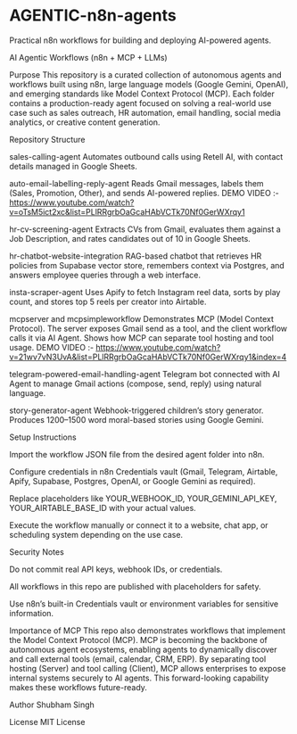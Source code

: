 # AGENTIC-n8n-agents
Practical n8n workflows for building and deploying AI-powered agents.


AI Agentic Workflows (n8n + MCP + LLMs)

Purpose
This repository is a curated collection of autonomous agents and workflows built using n8n, large language models (Google Gemini, OpenAI), and emerging standards like Model Context Protocol (MCP). Each folder contains a production-ready agent focused on solving a real-world use case such as sales outreach, HR automation, email handling, social media analytics, or creative content generation.

Repository Structure

sales-calling-agent
Automates outbound calls using Retell AI, with contact details managed in Google Sheets.

auto-email-labelling-reply-agent
Reads Gmail messages, labels them (Sales, Promotion, Other), and sends AI-powered replies.
DEMO VIDEO :- https://www.youtube.com/watch?v=oTsM5ict2xc&list=PLlRRgrbOaGcaHAbVCTk70Nf0GerWXrqy1

hr-cv-screening-agent
Extracts CVs from Gmail, evaluates them against a Job Description, and rates candidates out of 10 in Google Sheets.

hr-chatbot-website-integration
RAG-based chatbot that retrieves HR policies from Supabase vector store, remembers context via Postgres, and answers employee queries through a web interface.

insta-scraper-agent
Uses Apify to fetch Instagram reel data, sorts by play count, and stores top 5 reels per creator into Airtable.

mcpserver and mcpsimpleworkflow
Demonstrates MCP (Model Context Protocol). The server exposes Gmail send as a tool, and the client workflow calls it via AI Agent. Shows how MCP can separate tool hosting and tool usage.
DEMO VIDEO :- https://www.youtube.com/watch?v=21wv7vN3UvA&list=PLlRRgrbOaGcaHAbVCTk70Nf0GerWXrqy1&index=4

telegram-powered-email-handling-agent
Telegram bot connected with AI Agent to manage Gmail actions (compose, send, reply) using natural language.

story-generator-agent
Webhook-triggered children’s story generator. Produces 1200–1500 word moral-based stories using Google Gemini.

Setup Instructions

Import the workflow JSON file from the desired agent folder into n8n.

Configure credentials in n8n Credentials vault (Gmail, Telegram, Airtable, Apify, Supabase, Postgres, OpenAI, or Google Gemini as required).

Replace placeholders like YOUR_WEBHOOK_ID, YOUR_GEMINI_API_KEY, YOUR_AIRTABLE_BASE_ID with your actual values.

Execute the workflow manually or connect it to a website, chat app, or scheduling system depending on the use case.

Security Notes

Do not commit real API keys, webhook IDs, or credentials.

All workflows in this repo are published with placeholders for safety.

Use n8n’s built-in Credentials vault or environment variables for sensitive information.

Importance of MCP
This repo also demonstrates workflows that implement the Model Context Protocol (MCP). MCP is becoming the backbone of autonomous agent ecosystems, enabling agents to dynamically discover and call external tools (email, calendar, CRM, ERP). By separating tool hosting (Server) and tool calling (Client), MCP allows enterprises to expose internal systems securely to AI agents. This forward-looking capability makes these workflows future-ready.

Author
Shubham Singh

License
MIT License
